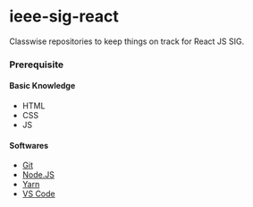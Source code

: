 # ieee-sig-react

Classwise repositories to keep things on track for React JS SIG.

### Prerequisite

#### Basic Knowledge
* HTML
* CSS
* JS

#### Softwares
* [Git](https://git-scm.com/downloads)
* [Node.JS](https://nodejs.org/en/download/)
* [Yarn](https://yarnpkg.com/en/docs/install#windows-stable) 
* [VS Code](https://code.visualstudio.com/download)
